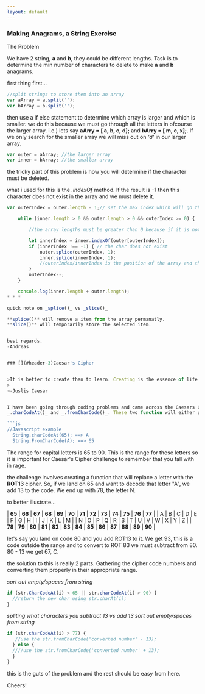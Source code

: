 ```yaml
---
layout: default
---
```


### [](#header-3)Making Anagrams, a String Exercise

The Problem

We have 2 string, **a** and **b**, they could be different lengths. Task is to determine the min number of characters to delete to make **a** and **b** anagrams.

first thing first...
```js
//split strings to store them into an array
var aArray = a.split('');
var bArray = b.split('');
```

then use a if else statement to determine which array is larger and which is smaller. we do this because we must go through all the letters in ofcourse the larger array. i.e.) lets say **aArry = [ a, b, c, d];** and **bArry = [ m, c, x];**. If we only search for the smaller array we will miss out on _'d'_ in our larger array.
```js
var outer = aArray; //the larger array
var inner = bArray; //the smaller array
```

the tricky part of this problem is how you will determine if the character must be deleted.

what i used for this is the _.indexOf_ method. If the result is -1 then this character does not exist in the array and we must delete it.

```js
var outerIndex = outer.length - 1;// set the max index which will go through each of the items in the array.

    while (inner.length > 0 && outer.length > 0 && outerIndex >= 0) {

    	//the array lengths must be greater than 0 because if it is not then we have no array to compare.

        let innerIndex = inner.indexOf(outer[outerIndex]);
        if (innerIndex !== -1) { // the char does not exist
            outer.splice(outerIndex, 1);
            inner.splice(innerIndex, 1);
            //outerIndex/innerIndex is the position of the array and the _1_ is howmany spaces out we will splace
        }
        outerIndex--;
    }

    console.log(inner.length + outer.length);
* * *

quick note on _splice()_ vs _slice()_

**splice()** will remove a item from the array permanatly.
**slice()** will temporarily store the selected item.


best regards,
-Andreas


### [](#header-3)Caesar's Cipher


>It is better to create than to learn. Creating is the essence of life.
>
>-Juslis Caesar


I have been going through coding problems and came across the Caesars Cipher and thought it might be useful enough to reference the functions.
_.charCodeAt()_ and _.fromCharCode()_. These two function will either produce a numeric value for a character or vice-versa.

```js
//Javascript example
  String.charCodeAt(65); ==> A
  String.FromCharCode(A); ==> 65
```

The range for capital letters is 65 to 90. This is the range for these letters so it is important for Caesar's Cipher challenge to remember that you fall with in rage.

the challenge involves creating a function that will replace a letter with the **ROT13** cipher. So, if we land on 65 and want to decode that letter "A", we add 13 to the code. We end up with 78, the letter N.

to better illustrate...

| **65** | **66** | **67** | **68** | **69** | **70** | **71** | **72** | **73** | **74** | **75** | **76** | **77** |
|   A    |   B    |   C    |   D    |   E    |   F    |   G    |   H    |   I    |   J    |   K    |   L    |   M    |
|   N    |   O    |   P    |   Q    |   R    |   S    |   T    |   U    |   V    |   W    |   X    |   Y    |   Z    |
| **78** | **79** | **80** | **81** | **82** | **83** | **84** | **85** | **86** | **87** | **88** | **89** | **90** |

let's say you land on code 80 and you add ROT13 to it. We get 93, this is a code outside the range and to convert to ROT 83 we must subtract from 80. 80 - 13 we get 67, C. 

the solution to this is really 2 parts. Gathering the cipher code numbers and converting them properly in their appropriate range.

_sort out empty/spaces from string_
```js
if (str.CharCodeAt(i) < 65 || str.charCodeAt(i) > 90) {
  //return the new char using str.charAt(i);
}
```

_spliting what characters you subtract 13 vs add 13_
_sort out empty/spaces from string_
```js
if (str.charCodeAt(i) > 77) {
   //use the str.fromCharCode('converted number' - 13);
  } else {
  ////use the str.fromCharCode('converted number' + 13);
  }
}
```

this is the guts of the problem and the rest should be easy from here.

Cheers!





